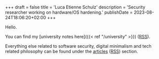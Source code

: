 +++
draft = false
title = 'Luca Etienne Schulz'
description = 'Security researcher working on hardware/OS hardening.'
publishDate = 2023-08-24T18:06:20+02:00
+++

Hello.

You can find my [university notes here]({{< ref "/university" >}}) ([RSS](/university/index.xml)).

Everything else related to software security, digital minimalism and tech related philosophy can be found under the [articles](/articles) ([RSS](http://localhost:1313/articles/index.xml)) section.